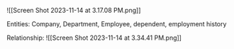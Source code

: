 ![[Screen Shot 2023-11-14 at 3.17.08 PM.png]]

Entities: Company, Department, Employee, dependent, employment history 

Relationship: 
![[Screen Shot 2023-11-14 at 3.34.41 PM.png]]